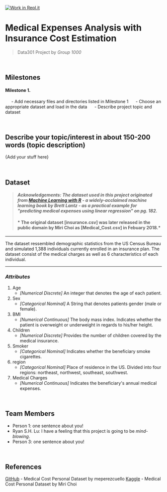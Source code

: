 [![Work in Repl.it](https://classroom.github.com/assets/work-in-replit-14baed9a392b3a25080506f3b7b6d57f295ec2978f6f33ec97e36a161684cbe9.svg)](https://classroom.github.com/online_ide?assignment_repo_id=361469&assignment_repo_type=GroupAssignmentRepo)
# Medical Expenses Analysis with Insurance Cost Estimation

> Data301 Project by *Group 1000*

&emsp;

## Milestones

#### Milestone 1.
&nbsp;&nbsp;&nbsp;&nbsp; - Add necessary files and directories listed in Milestone 1
&nbsp;&nbsp;&nbsp;&nbsp; - Choose an appropriate dataset and load in the data
&nbsp;&nbsp;&nbsp;&nbsp; - Describe project topic and dataset

&emsp;

## Describe your topic/interest in about 150-200 words (topic description)

{Add your stuff here}

&emsp;

## Dataset

> #### *Acknowledgements: The dataset used in this project originated from [**Machine Learning with R**](https://www.amazon.com/Machine-Learning-techniques-predictive-modeling/dp/1788295862/ref=sr_1_1?dchild=1&keywords=machine+learning+with+r+brett&qid=1613374318&sr=8-1) - a widely-acclaimed machine learning book by Brett Lantz - as a practical example for "predicting medical expenses using linear regression" on pg. 182.*
> #### * The original dataset [insurance.csv] was later released in the public domain by Miri Choi as [Medical_Cost.csv] in Febuary 2018.*

---

The dataset ressembled demographic statistics from the US Census Bureau and simulated 1,388 individuals currently enrolled in an insurance plan. The dataset consist of the medical charges as well as 6 characteristics of each individual.

***
### *Attributes*
1. Age
   - *[Numerical Discrete]* An integer that denotes the age of each patient.
2. Sex
    - *[Categorical Nominal]* A String that denotes patients gender (male or female).
3. BMI
    - *[Numerical Continuous]* The body mass index. Indicates whether the patient is overweight or underweight in regards to his/her height.
4. Children
   - *[Numerical Discrete]* Provides the number of children covered by the medical insurance.
5. Smoker
   - *[Categorical Nominal]* Indicates whether the beneficiary smoke cigarettes.
6. region
    - *[Categorical Nominal]* Place of residence in the US. Divided into four regions: northeast, northwest, southeast, southwest.
7. Medical Charges
   - *[Numerical Continuous]* Indicates the beneficiary's annual medical expenses.


&emsp;

## Team Members

- Person 1: one sentence about you!
- Ryan S.H. Lu: I have a feeling that this project is going to be *mind-blowing*.
- Person 3: one sentence about you!

&emsp;

## References

[GitHub](https://gist.github.com/meperezcuello/82a9f1c1c473d6585e750ad2e3c05a41) - Medical Cost Personal Dataset by meperezcuello
[Kaggle](https://www.kaggle.com/mirichoi0218/insurance) - Medical Cost Personal Dataset by Miri Choi